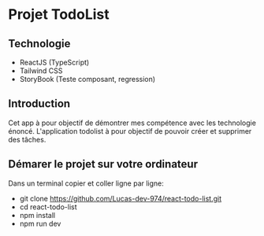 # Projet TodoList

## Technologie
- ReactJS (TypeScript)
- Tailwind CSS
- StoryBook (Teste composant, regression)


## Introduction
Cet app à pour objectif de démontrer mes compétence avec les technologie énoncé.
L'application todolist à pour objectif de pouvoir créer et supprimer des tâches.

## Démarer le projet sur votre ordinateur

Dans un terminal copier et coller ligne par ligne:

 - git clone https://github.com/Lucas-dev-974/react-todo-list.git
 - cd react-todo-list
 - npm install
 - npm run dev